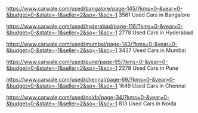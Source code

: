 
    	
	
https://www.carwale.com/used/bangalore/page-145/?kms=0-&year=0-&budget=0-&state=-1&seller=2&so=-1&sc=-1	3561 Used Cars in Bangalore
	
https://www.carwale.com/used/hyderabad/page-116/?kms=0-&year=0-&budget=0-&state=-1&seller=2&so=-1&sc=-1	2778 Used Cars in Hyderabad
	
https://www.carwale.com/used/mumbai/page-143/?kms=0-&year=0-&budget=0-&state=-1&seller=2&so=-1&sc=-1	3427 Used Cars in Mumbai
	
https://www.carwale.com/used/pune/page-95/?kms=0-&year=0-&budget=0-&state=-1&seller=2&so=-1&sc=-1	2278 Used Cars in Pune
	
https://www.carwale.com/used/chennai/page-69/?kms=0-&year=0-&budget=0-&state=-1&seller=2&so=-1&sc=-1	1649  Used Cars in Chennai
	
	
	
	
	
https://www.carwale.com/used/noida/page-34/?kms=0-&year=0-&budget=0-&state=-1&seller=2&so=-1&sc=-1	 813 Used Cars in Noida
